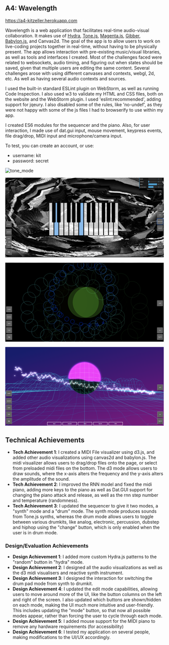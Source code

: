 ## A4: Wavelength

https://a4-kitzeller.herokuapp.com

Wavelength is a web application that facilitates real-time audio-visual collaboration. It makes use of 
[Hydra](https://github.com/ojack/hydra), [Tone.js](https://tonejs.github.io/), 
[Magenta.js](https://magenta.tensorflow.org/), [Gibber](https://github.com/charlieroberts/gibber.audio.lib), [Babylon.js](https://www.babylonjs.com/), and Canvas2d.
The goal of the app is to allow users to work on live-coding projects together in real-time, without having to be physically 
present. The app allows interaction with pre-existing music/visual libraries, as well as tools and interfaces I created. 
Most of the challenges faced were related to websockets, audio timing, and figuring out when states should be saved, given that multiple
users are editing the same content.
Several challenges arose with using different canvases and contexts, webgl, 2d, etc. As well as having several audio
contexts and sources.

I used the built-in standard ESLint plugin on WebStorm, as well as running Code Inspection. I also used w3 to validate my HTML and CSS files, both
on the website and the WebStorm plugin. I used 'eslint:recommended', adding support for jqeury. I also disabled some of the rules,
like 'no-undef', as they were not happy with some of the js files I had to browserify to use within my app.

I created ES6 modules for the sequencer and the piano. Also, for user interaction, I made use of dat.gui input, mouse movement, 
keypress events, file drag/drop, MIDI input and microphone/camera input. 

To test, you can create an account, or use:

- username: kit
- password: secret


![tone_mode](img/a4_tone.png)

![piano_mode](img/a4_piano.png)

![midi_d3_mode](img/a4_midi_d3.png)

![audio_vis](img/a4_audiovis.png)


## Technical Achievements
- **Tech Achievement 1**: I created a MIDI File visualizer using d3.js, and added other audio visualizations using canvas2d and babylon.js. The midi
visualizer allows users to drag/drop files onto the page, or select from preloaded midi files on the bottom. The d3 mode allows users to draw sounds,
 where the x-axis alters the frequency and the y-axis alters the amplitude of the sound.
- **Tech Achievement 2**: I improved the RNN model and fixed the midi piano, adding more keys to the piano as well as Dat.GUI support
for changing the piano attack and release, as well as the rnn step number and temperature (randomness).
- **Tech Achievement 3**: I updated the sequencer to give it two modes, a "synth" mode and a "drum" mode. The synth mode
produces sounds from Tone.js synths, whereas the drum mode allows users to toggle between various drumkits, like analog, electronic, percussion, dubstep and hiphop
using the "change" button, which is only enabled when the user is in drum mode.

### Design/Evaluation Achievements
- **Design Achievement 1**: I added more custom Hydra.js patterns to the "random" button in "hydra" mode.
- **Design Achievement 2**: I designed all the audio visualizations as well as the d3 midi visualisers and reactive synth instrument.
- **Design Achievement 3**: I designed the interaction for switching the drum pad mode from synth to drumkit.
- **Design Achievement 4**: I updated the edit mode capabilities, allowing users to move around more of the UI, like the button columns on the 
left and right of the screen. I also updated which buttons are shown/hidden on each mode, making the UI much more intuitive and user-friendly.
This includes updating the "mode" button, so that now all possible modes appear, rather than forcing the user to cycle through each mode.
- **Design Achievement 5**: I added mouse support for the MIDI piano to remove any hardware requirements (for accessibility)
- **Design Achievement 6**: I tested my application on several people, making modifications to the UI/UX accordingly.
